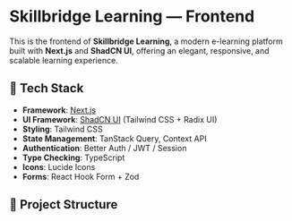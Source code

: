 # Skillbridge Learning — Frontend

This is the frontend of **Skillbridge Learning**, a modern e-learning platform built with **Next.js** and **ShadCN UI**, offering an elegant, responsive, and scalable learning experience.

## 🚀 Tech Stack

- **Framework**: [Next.js](https://nextjs.org/)
- **UI Framework**: [ShadCN UI](https://ui.shadcn.com/) (Tailwind CSS + Radix UI)
- **Styling**: Tailwind CSS
- **State Management**: TanStack Query, Context API
- **Authentication**: Better Auth / JWT / Session
- **Type Checking**: TypeScript
- **Icons**: Lucide Icons
- **Forms**: React Hook Form + Zod

## 📁 Project Structure


